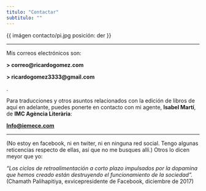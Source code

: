 ```yaml
---
titulo: "Contactar"
subtitulo: ""
---
```

{{ imágen contacto/pi.jpg posición: der }}

---


Mis correos electrónicos son:

__> correo@ricardogomez.com__

__> ricardogomez3333@gmail.com__

.


Para traducciones y otros asuntos relacionados con la edición de libros de aquí en adelante, puedes ponerte en contacto con mi agente, **Isabel Martí**, de **IMC Agència Literària**:


**Info@iemece.com**

* * *

(No estoy en facebook, ni en twiter, ni en ninguna red social. Tengo algunas
reticencias respecto de ellas, así que no me busques allí.)
Otros lo dicen meyor que yo:

*“Los ciclos de retroalimentación a corto plazo impulsados por la dopamina que hemos creado están destruyendo el funcionamiento de la sociedad”.* (Chamath Palihapitiya, exvicepresidente de Facebook, diciembre de 2017)
